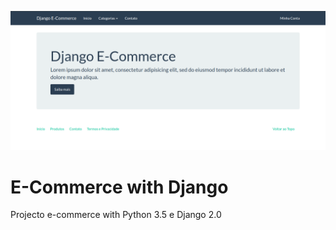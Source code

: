 ![python](images/Tela_inicial.png)
# E-Commerce with Django
Projecto e-commerce with Python 3.5 e Django 2.0
